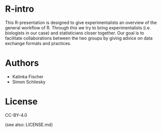 # R-intro
This R-presentation is designed to give experimentalists an overview of the general workflow of R.
Through this we try to bring experimentalists (i.e. biologists in our case) and statisticians closer together.
Our goal is to facilitate collaborations between the two groups by giving advice on data exchange formats and practices.

# Authors
- Katinka Fischer 
- Simon Schliesky

# License
CC-BY-4.0

(see also: LICENSE.md) 
